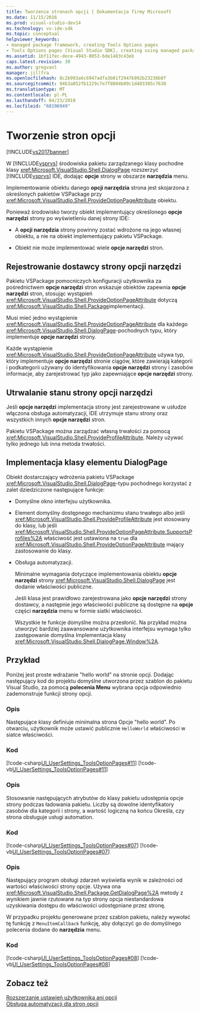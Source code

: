 ```yaml
---
title: Tworzenie stronach opcji | Dokumentacja firmy Microsoft
ms.date: 11/15/2016
ms.prod: visual-studio-dev14
ms.technology: vs-ide-sdk
ms.topic: conceptual
helpviewer_keywords:
- managed package framework, creating Tools Options pages
- Tools Options pages [Visual Studio SDK], creating using managed package framework
ms.assetid: 1bf11fec-dece-4943-8053-6de1483c43eb
caps.latest.revision: 30
ms.author: gregvanl
manager: jillfra
ms.openlocfilehash: 8c2b993a6c6947adfa3b01f2947b992b23236b8f
ms.sourcegitcommit: 94b3a052fb1229c7e7f8804b09c1d403385c7630
ms.translationtype: MT
ms.contentlocale: pl-PL
ms.lasthandoff: 04/23/2019
ms.locfileid: "68196949"
---
```

# <a name="creating-options-pages"></a>Tworzenie stron opcji
[!INCLUDE[vs2017banner](../../includes/vs2017banner.md)]

W [!INCLUDE[vsprvs](../../includes/vsprvs-md.md)] środowiska pakietu zarządzanego klasy pochodne klasy <xref:Microsoft.VisualStudio.Shell.DialogPage> rozszerzyć [!INCLUDE[vsprvs](../../includes/vsprvs-md.md)] IDE, dodając **opcje** strony w obszarze **narzędzia** menu.  
  
 Implementowanie obiektu danego **opcji narzędzia** strona jest skojarzona z określonych pakietów VSPackage przy <xref:Microsoft.VisualStudio.Shell.ProvideOptionPageAttribute> obiektu.  
  
 Ponieważ środowisko tworzy obiekt implementujący określonego **opcje narzędzi** strony po wyświetleniu danej strony IDE:  
  
- A **opcji narzędzia** strony powinny zostać wdrożone na jego własnej obiektu, a nie na obiekt implementujący pakietu VSPackage.  
  
- Obiekt nie może implementować wiele **opcje narzędzi** stron.  
  
## <a name="registering-as-a-tools-options-page-provider"></a>Rejestrowanie dostawcy strony opcji narzędzi  
 Pakietu VSPackage pomocniczych konfiguracji użytkownika za pośrednictwem **opcje narzędzi** stron wskazuje obiektów zapewnia **opcje narzędzi** stron, stosując wystąpień <xref:Microsoft.VisualStudio.Shell.ProvideOptionPageAttribute> dotyczą <xref:Microsoft.VisualStudio.Shell.Package>implementacji.  
  
 Musi mieć jedno wystąpienie <xref:Microsoft.VisualStudio.Shell.ProvideOptionPageAttribute> dla każdego <xref:Microsoft.VisualStudio.Shell.DialogPage>-pochodnych typu, który implementuje **opcje narzędzi** strony.  
  
 Każde wystąpienie <xref:Microsoft.VisualStudio.Shell.ProvideOptionPageAttribute> używa typ, który implementuje **opcje narzędzi** stronie ciągów, które zawierają kategorii i podkategorii używany do identyfikowania **opcje narzędzi** strony i zasobów informacje, aby zarejestrować typ jako zapewniające **opcje narzędzi** strony.  
  
## <a name="persisting-tools-options-page-state"></a>Utrwalanie stanu strony opcji narzędzi  
 Jeśli **opcje narzędzi** implementacja strony jest zarejestrowane w usłudze włączona obsługa automatyzacji, IDE utrzymuje stanu strony oraz wszystkich innych **opcje narzędzi** stron.  
  
 Pakietu VSPackage można zarządzać własną trwałości za pomocą <xref:Microsoft.VisualStudio.Shell.ProvideProfileAttribute>. Należy używać tylko jednego lub inna metoda trwałości.  
  
## <a name="implementing-dialogpage-class"></a>Implementacja klasy elementu DialogPage  
 Obiekt dostarczający wdrożenia pakietu VSPackage <xref:Microsoft.VisualStudio.Shell.DialogPage>-typu pochodnego korzystać z zalet dziedziczone następujące funkcje:  
  
- Domyślne okno interfejsu użytkownika.  
  
- Element domyślny dostępnego mechanizmu stanu trwałego albo jeśli <xref:Microsoft.VisualStudio.Shell.ProvideProfileAttribute> jest stosowany do klasy, lub jeśli <xref:Microsoft.VisualStudio.Shell.ProvideOptionPageAttribute.SupportsProfiles%2A> właściwość jest ustawiona na `true` dla <xref:Microsoft.VisualStudio.Shell.ProvideOptionPageAttribute> mający zastosowanie do klasy.  
  
- Obsługa automatyzacji.  
  
  Minimalne wymagania dotyczące implementowania obiektu **opcje narzędzi** strony <xref:Microsoft.VisualStudio.Shell.DialogPage> jest dodanie właściwości publiczne.  
  
  Jeśli klasa jest prawidłowo zarejestrowana jako **opcje narzędzi** strony dostawcy, a następnie jego właściwości publiczne są dostępne na **opcje** części **narzędzia** menu w formie siatki właściwości.  
  
  Wszystkie te funkcje domyślne można przesłonić. Na przykład można utworzyć bardziej zaawansowane użytkownika interfejsu wymaga tylko zastępowanie domyślna Implementacja klasy <xref:Microsoft.VisualStudio.Shell.DialogPage.Window%2A>.  
  
## <a name="example"></a>Przykład  
 Poniżej jest proste wdrażanie "hello world" na stronie opcji. Dodając następujący kod do projektu domyślne utworzona przez szablon do pakietu Visual Studio, za pomocą **polecenia Menu** wybrana opcja odpowiednio zademonstruje funkcji strony opcji.  
  
### <a name="description"></a>Opis  
 Następujące klasy definiuje minimalna strona Opcje "hello world". Po otwarciu, użytkownik może ustawić publicznie `HelloWorld` właściwości w siatce właściwości.  
  
### <a name="code"></a>Kod  
 [!code-csharp[UI_UserSettings_ToolsOptionPages#11](../../snippets/csharp/VS_Snippets_VSSDK/ui_usersettings_toolsoptionpages/cs/class1.cs#11)]
 [!code-vb[UI_UserSettings_ToolsOptionPages#11](../../snippets/visualbasic/VS_Snippets_VSSDK/ui_usersettings_toolsoptionpages/vb/class1.vb#11)]  
  
### <a name="description"></a>Opis  
 Stosowanie następujących atrybutów do klasy pakietu udostępnia opcje strony podczas ładowania pakietu. Liczby są dowolne identyfikatory zasobów dla kategorii i strony, a wartość logiczną na końcu Określa, czy strona obsługuje usługi automation.  
  
### <a name="code"></a>Kod  
 [!code-csharp[UI_UserSettings_ToolsOptionPages#07](../../snippets/csharp/VS_Snippets_VSSDK/ui_usersettings_toolsoptionpages/cs/uiusersettingstoolsoptionspagespackage.cs#07)]
 [!code-vb[UI_UserSettings_ToolsOptionPages#07](../../snippets/visualbasic/VS_Snippets_VSSDK/ui_usersettings_toolsoptionpages/vb/uiusersettingstoolsoptionspagespackage.vb#07)]  
  
### <a name="description"></a>Opis  
 Następujący program obsługi zdarzeń wyświetla wynik w zależności od wartości właściwości strony opcje. Używa ona <xref:Microsoft.VisualStudio.Shell.Package.GetDialogPage%2A> metody z wynikiem jawnie rzutowane na typ strony opcja niestandardowa uzyskiwania dostępu do właściwości udostępniane przez stronę.  
  
 W przypadku projektu generowane przez szablon pakietu, należy wywołać tę funkcję z `MenuItemCallback` funkcję, aby dołączyć go do domyślnego polecenia dodane do **narzędzia** menu.  
  
### <a name="code"></a>Kod  
 [!code-csharp[UI_UserSettings_ToolsOptionPages#08](../../snippets/csharp/VS_Snippets_VSSDK/ui_usersettings_toolsoptionpages/cs/uiusersettingstoolsoptionspagespackage.cs#08)]
 [!code-vb[UI_UserSettings_ToolsOptionPages#08](../../snippets/visualbasic/VS_Snippets_VSSDK/ui_usersettings_toolsoptionpages/vb/uiusersettingstoolsoptionspagespackage.vb#08)]  
  
## <a name="see-also"></a>Zobacz też  
 [Rozszerzanie ustawień użytkownika ani opcji](../../extensibility/extending-user-settings-and-options.md)   
 [Obsługa automatyzacji dla stron opcji](../../extensibility/internals/automation-support-for-options-pages.md)
